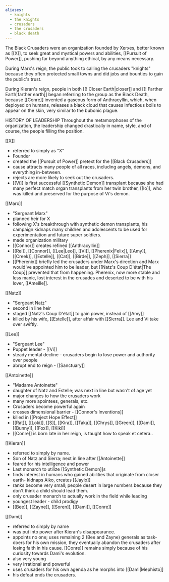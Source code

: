 ```yaml
---
aliases:
  - knights
  - the knights
  - crusaders
  - the crusaders
  - black death
---
```

The Black Crusaders were an organization founded by Xerxes, better known as 
[[X]], to seek great and mystical powers and abilities, [[Pursuit of Power]], pushing far beyond anything ethical, by any means necessary. 

During Marx's reign, the public took to calling the crusaders "knights" because they often protected small towns and did jobs and bounties to gain the public's trust.

During Kieran's reign, people in both [[! Closer Earth|closer]] and [[! Farther Earth|farther earth]] began referring to the group as the Black Death, because [[Conre]] invented a gaseous form of Anthracyllin, which, when deployed on humans, releases a black cloud that causes infectious boils to appear on the skin, very similar to the bubonic plague.

HISTORY OF LEADERSHIP
Throughout the metamorphoses of the organization, the leadership changed drastically in name, style, and of course, the people filling the position.

[[X]] 

- referred to simply as "X"
- Founder 
- created the [[Pursuit of Power]] pretext for the [[Black Crusaders]]	
- cause attracts many people of all races, including angels, demons, and everything in-between.
- rejects are more likely to seek out the crusaders.
- [[Vi]] is first successful [[Synthetic Demon]] transplant because she had many perfect match organ transplants from her twin brother, [[Io]], who was killed and preserved for the purpose of Vi's demon.

[[Marx]]  

- "Sergeant Marx"
- planned heir for X 
- following X's breakthrough with synthetic demon transplants, his campaign kidnaps many children and adolescents to be used for experimentation and future super soldiers.
- made organization military
- [[Connor]] creates refined [[Anthracyllin]]
- [[Rei]], [[Connor]], [[Lee|Leo]], [[Vi]], [[Pherenix|Felix]], [[Amy]], [[Creek]], [[Estelle]], [[Cat]], [[Birde]], [[Zeph]], [[Sierra]] 
- [[Pherenix]] briefly led the crusaders under Marx's direction and Marx would've appointed him to be leader, but [[Natz's Coup D'état|The Coup]] prevented that from happening. Pherenix, now more stable and less manic, lost interest in the crusades and deserted to be with his lover, [[Ameille]].
			
[[Natz]] 
	
- "Sergeant Natz"
- second in line heir 
- staged [[Natz's Coup D'état]] to gain power, instead of [[Amy]]
- killed by his wife, [[Estelle]], after affair with [[Sierra]]. Lee and Vi take over swiftly.

[[Lee]]

- "Sergeant Lee"
- Puppet leader - [[Vi]]
- steady mental decline - crusaders begin to lose power and authority over people
- abrupt end to reign - [[Sanctuary]]

[[Antoinette]]

- "Madame Antoinette"
- daughter of Natz and Estelle; was next in line but wasn't of age yet
- major changes to how the crusaders work
- many more apointees, generals, etc.
- Crusaders become powerful again
- crosses dimensional barrier - [[Connor's Inventions]]
- killed in [[Project Hope Effect]]
- [[Rat]], [[Loki]], [[S]], [[Kira]], [[Taka]], [[Chrys]], [[Green]], [[Dami]], [[Bunny]], [[Fox]], [[Kiki]]
- [[Conre]] is born late in her reign, is taught how to speak et cetera..

[[Kieran]] 

- referred to simply by name.
- Son of Natz and Sierra; next in line after [[Antoinette]]
- feared for his intelligence and power
- Last monarch to utilize [[Synthetic Demon]]s
- finds interest in humans who gained abilities that originate from closer earth- kidnaps Aiko, creates [[Jaylo]]
- ranks become very small; people desert in large numbers because they don't think a child should lead them.
- only crusader monarch to actually work in the field while leading
- youngest leader - child prodigy
- [[Bee]], [[Zayne]], [[Soren]], [[Dami]], [[Conre]]

[[Dami]]

- referred to simply by name
- was put into power after Kieran's disappearance. 
- appoints no one; uses remaining 2 (Bee and Zayne) generals as task-doers for his own mission, they eventually abandon the crusaders after losing faith in his cause. [[Conre]] remains simply because of his curiosity towards Dami's evolution.
- also very young
- very irrational and powerful
- uses crusaders for his own agenda as he morphs into [[Dami|Mephisto]] 
- his defeat ends the crusaders.